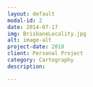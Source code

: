```yaml
---
layout: default
modal-id: 2
date: 2014-07-17
img: BrisbaneLocality.jpg
alt: image-alt
project-date: 2018
client: Personal Project
category: Cartography
description: 

---
```

